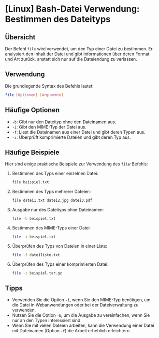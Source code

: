 # [Linux] Bash-Datei Verwendung: Bestimmen des Dateityps

## Übersicht
Der Befehl `file` wird verwendet, um den Typ einer Datei zu bestimmen. Er analysiert den Inhalt der Datei und gibt Informationen über deren Format und Art zurück, anstatt sich nur auf die Dateiendung zu verlassen.

## Verwendung
Die grundlegende Syntax des Befehls lautet:

```bash
file [Optionen] [Argumente]
```

## Häufige Optionen
- `-b`: Gibt nur den Dateityp ohne den Dateinamen aus.
- `-i`: Gibt den MIME-Typ der Datei aus.
- `-f`: Liest die Dateinamen aus einer Datei und gibt deren Typen aus.
- `-z`: Überprüft komprimierte Dateien und gibt deren Typ aus.

## Häufige Beispiele
Hier sind einige praktische Beispiele zur Verwendung des `file`-Befehls:

1. Bestimmen des Typs einer einzelnen Datei:
   ```bash
   file beispiel.txt
   ```

2. Bestimmen des Typs mehrerer Dateien:
   ```bash
   file datei1.txt datei2.jpg datei3.pdf
   ```

3. Ausgabe nur des Dateityps ohne Dateinamen:
   ```bash
   file -b beispiel.txt
   ```

4. Bestimmen des MIME-Typs einer Datei:
   ```bash
   file -i beispiel.txt
   ```

5. Überprüfen des Typs von Dateien in einer Liste:
   ```bash
   file -f dateiliste.txt
   ```

6. Überprüfen des Typs einer komprimierten Datei:
   ```bash
   file -z beispiel.tar.gz
   ```

## Tipps
- Verwenden Sie die Option `-i`, wenn Sie den MIME-Typ benötigen, um die Datei in Webanwendungen oder bei der Dateiverwaltung zu verwenden.
- Nutzen Sie die Option `-b`, um die Ausgabe zu vereinfachen, wenn Sie nur an den Typen interessiert sind.
- Wenn Sie mit vielen Dateien arbeiten, kann die Verwendung einer Datei mit Dateinamen (Option `-f`) die Arbeit erheblich erleichtern.